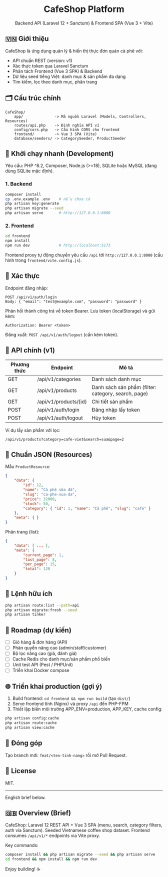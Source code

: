 <h1 align="center">CafeShop Platform</h1>
<p align="center">Backend API (Laravel 12 + Sanctum) & Frontend SPA (Vue 3 + Vite)</p>

## 🇻🇳 Giới thiệu
CafeShop là ứng dụng quản lý & hiển thị thực đơn quán cà phê với:
- API chuẩn REST (version: v1)
- Xác thực token qua Laravel Sanctum
- Phân tách Frontend (Vue 3 SPA) & Backend
- Dữ liệu seed tiếng Việt: danh mục & sản phẩm đa dạng
- Tìm kiếm, lọc theo danh mục, phân trang

## 🗂 Cấu trúc chính
```
CafeShop/
	app/              -> Mã nguồn Laravel (Models, Controllers, Resources)
	routes/api.php    -> Định nghĩa API v1
	config/cors.php   -> Cấu hình CORS cho frontend
	frontend/         -> Vue 3 SPA (Vite)
	database/seeders/ -> CategorySeeder, ProductSeeder
```

## 🚀 Khởi chạy nhanh (Development)
Yêu cầu: PHP ^8.2, Composer, Node.js (>=18), SQLite hoặc MySQL (đang dùng SQLite mặc định).

### 1. Backend
```bash
composer install
cp .env.example .env    # nếu chưa có
php artisan key:generate
php artisan migrate --seed
php artisan serve       # http://127.0.0.1:8000
```

### 2. Frontend
```bash
cd frontend
npm install
npm run dev             # http://localhost:5173
```
Frontend proxy tự động chuyển yêu cầu `/api` tới `http://127.0.0.1:8000` (cấu hình trong `frontend/vite.config.js`).

## 🔐 Xác thực
Endpoint đăng nhập:
```
POST /api/v1/auth/login
Body: { "email": "test@example.com", "password": "password" }
```
Phản hồi thành công trả về token Bearer. Lưu token (localStorage) và gửi kèm:
```
Authorization: Bearer <token>
```
Đăng xuất: `POST /api/v1/auth/logout` (cần kèm token).

## 📡 API chính (v1)
| Phương thức | Endpoint | Mô tả |
|-------------|----------|-------|
| GET | /api/v1/categories | Danh sách danh mục |
| GET | /api/v1/products | Danh sách sản phẩm (filter: category, search, page) |
| GET | /api/v1/products/{id} | Chi tiết sản phẩm |
| POST | /api/v1/auth/login | Đăng nhập lấy token |
| POST | /api/v1/auth/logout | Hủy token |

Ví dụ lấy sản phẩm với lọc:
```
/api/v1/products?category=cafe-viet&search=sua&page=2
```

## 🧱 Chuẩn JSON (Resources)
Mẫu `ProductResource`:
```json
{
	"data": {
		"id": 12,
		"name": "Cà phê sữa đá",
		"slug": "ca-phe-sua-da",
		"price": 32000,
		"stock": 50,
		"category": { "id": 1, "name": "Cà phê", "slug": "cafe" }
	},
	"meta": { }
}
```

Phân trang (list):
```json
{
	"data": [ ... ],
	"meta": {
		"current_page": 1,
		"last_page": 8,
		"per_page": 15,
		"total": 120
	}
}
```

## 🧪 Lệnh hữu ích
```bash
php artisan route:list --path=api
php artisan migrate:fresh --seed
php artisan tinker
```

## 🎯 Roadmap (dự kiến)
- [ ] Giỏ hàng & đơn hàng (API)
- [ ] Phân quyền nâng cao (admin/staff/customer)
- [ ] Bộ lọc nâng cao (giá, đánh giá)
- [ ] Cache Redis cho danh mục/sản phẩm phổ biến
- [ ] Unit test API (Pest / PHPUnit)
- [ ] Triển khai Docker compose

## 🌐 Triển khai production (gợi ý)
1. Build frontend: `cd frontend && npm run build` (tạo `dist/`)
2. Serve frontend tĩnh (Nginx) và proxy `/api` đến PHP-FPM
3. Thiết lập biến môi trường APP_ENV=production, APP_KEY, cache config:
```bash
php artisan config:cache
php artisan route:cache
php artisan view:cache
```

## 🤝 Đóng góp
Tạo branch mới: `feat/<ten-tinh-nang>` rồi mở Pull Request.

## 📄 License
MIT.

---
English brief below.

## 🇬🇧 Overview (Brief)
CafeShop: Laravel 12 REST API + Vue 3 SPA (menu, search, category filters, auth via Sanctum). Seeded Vietnamese coffee shop dataset. Frontend consumes `/api/v1/*` endpoints via Vite proxy.

Key commands:
```bash
composer install && php artisan migrate --seed && php artisan serve
cd frontend && npm install && npm run dev
```

Enjoy building! ☕
